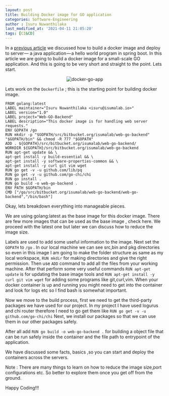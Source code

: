```yaml
---
layout: post
title: Building Docker image for GO application  
categories: Software-Engineering
author : Isuru Nuwanthilaka
last_modified_at: '2021-04-11 21:05:20'
tags: [CI&CD]
---
```


In a [previous article](https://isurunuwanthilaka.github.io/engineering/2020/10/19/docker-zero-to-hero) we discussed how to build a docker image and deploy to server — a java application — a hello world program in spring boot. In this article we are going to build a docker image for a small-scale GO application. And this is going to be very short and straight to the point. Lets start.

<p align="center">
<img src="{{ site.url }}/assets/img/docker-go.jpeg"
     alt="docker-go-app"
     style="float: center;" />
</p>

Lets work on the `Dockerfile` ; this is the starting point for building docker image.

```docker
FROM golang:latest
LABEL maintainer="Isuru Nuwanthilaka <isuru@isumalab.io>"
LABEL version="1.0"
LABEL project="Web-GO-Backend"
LABEL description="This docker image is for handling web server requests."
ENV GOPATH /go
RUN mkdir -p "$GOPATH/src/bitbucket.org/isumalab/web-go-backend" "$GOPATH/bin" && chmod -R 777 "$GOPATH"
ADD . ${GOPATH}/src/bitbucket.org/isumalab/web-go-backend/
WORKDIR ${GOPATH}/src/bitbucket.org/isumalab/web-go-backend
RUN apt-get update && \
apt-get install -y build-essential && \
apt-get install -y software-properties-common && \
apt-get install -y curl git vim wget
RUN go get -v -u github.com/lib/pq
RUN go get -v -u github.com/go-chi/chi
RUN go install .
RUN go build -o web-go-backend .
ENV PATH $GOPATH/bin
CMD ["/go/src/bitbucket.org/isumalab/web-go-backend/web-go-backend","/bin/bash"]
```

Okay, lets breakdown everything into manageable pieces.

We are using golang:latest as the base image for this docker image. There are few more images that can be used as the base image , check here. We proceed with the latest one but later we can discuss how to reduce the image size.

Labels are used to add some useful information to the image. Next set the `GOPATH` to `/go` . In our local machine we can see src,bin and pkg directories so even in this image I am going to make the folder structure as same as my local workspace, `RUN mkdir` for making directories and give the right permission. Then use `ADD` command to add all the files from your working machine. After that perform some very useful commands `RUN apt-get update` is for updating the base image tools and `RUN apt-get install -y curl git vim wget` for adding some programs like git,curl,vim. When your docker container is up and running you might need to get into the container and look for logs etc so I find bash is somewhat important.

Now we move to the build process, first we need to get the third-party packages we have used for our project. In my project I have used logurus and chi router therefore I need to go get them like `RUN go get -v -u github.com/go-chi/chi` Next, we install our packages so that we can use them in our other packages safely.

After all add `RUN go build -o web-go-backend .` for building a object file that can be run safely inside the container and the file path to entrypoint of the application.

We have discussed some facts, basics ,so you can start and deploy the containers across the servers.

Note : There are many things to learn on how to reduce the image size,port configurations etc. So better to explore them once you get off from the ground.

Happy Coding!!!